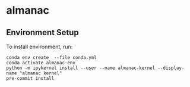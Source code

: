 # almanac

## Environment Setup
To install environment, run:
```
conda env create  --file conda.yml
conda activate almanac-env
python -m ipykernel install --user --name almanac-kernel --display-name "almanac kernel"
pre-commit install
```